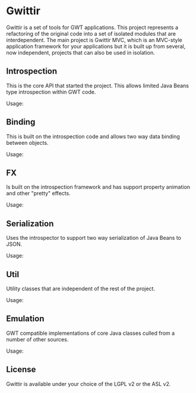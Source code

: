 Gwittir
=======

Gwittir is a set of tools for GWT applications. This project represents a refactoring
of the original code into a set of isolated modules that are interdependent. The main
project is Gwittir MVC, which is an MVC-style application framework for your applications
but it is built up from several, now independent, projects that can also be used in isolation.

Introspection
-------------

This is the core API that started the project. This allows limited Java Beans type introspection
within GWT code.

Usage:
    <inherits name="com.totsp.gwittir.Introspection" />

Binding
-------

This is built on the introspection code and allows two way data binding between objects.

Usage:
    <inherits name="com.totsp.gwittir.Binding" />

FX
--

Is built on the introspection framework and has support property animation and other "pretty" effects.

Usage:
    <inherits name='com.totsp.gwittir.FX' />

Serialization
-------------

Uses the introspector to support two way serialization of Java Beans to JSON.

Usage:
    <inherits name="com.totsp.gwittir.JSON" />

Util
----

Utility classes that are independent of the rest of the project.

Usage:
    <inherits name="com.totsp.gwittir.Util" />


Emulation
---------

GWT compatible implementations of core Java classes culled from a number of other sources.

Usage:
    <inherits name="com.totsp.gwittir.Emul"/>

License
-------

Gwittir is available under your choice of the LGPL v2 or the ASL v2.